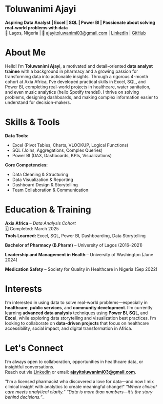 # Toluwanimi Ajayi
**Aspiring Data Analyst | Excel | SQL | Power BI | Passionate about solving real-world problems with data**  
📍 Lagos, Nigeria | 📧 ajayitoluwanimi03@gmail.com | [LinkedIn](https://www.linkedin.com/in/toluwanimi-ajayi-m) | [GitHub](https://github.com/your-username)

# About Me
Hello! I’m **Toluwanimi Ajayi**, a motivated and detail-oriented **data analyst trainee** with a background in pharmacy and a growing passion for transforming data into actionable insights.
Through a rigorous 4-month cohort at Axia Africa, I’ve developed practical skills in Excel, SQL, and Power BI, completing real-world projects in healthcare, water sanitation, and even music analytics (hello Spotify trends!). I thrive on solving problems, designing dashboards, and making complex information easier to understand for decision-makers.

# Skills & Tools
**Data Tools:**  
- Excel (Pivot Tables, Charts, VLOOKUP, Logical Functions)  
- SQL (Joins, Aggregations, Complex Queries)  
- Power BI (DAX, Dashboards, KPIs, Visualizations)

**Core Competencies:**  
- Data Cleaning & Structuring  
- Data Visualization & Reporting  
- Dashboard Design & Storytelling 
- Team Collaboration & Communication

# Education & Training
**Axia Africa** – *Data Analysis Cohort*  
🗓️ Completed: March 2025  
**Tools Learned:** Excel, SQL, Power BI, Dashboarding, Data Storytelling

**Bachelor of Pharmacy (B.Pharm)** – University of Lagos (2016–2021)

**Leadership and Management in Health** – University of Washington (June 2024)

**Medication Safety** – Society for Quality in Healthcare in Nigeria (Sep 2022)

# Interests
I’m interested in using data to solve real-world problems—especially in **healthcare**, **public services**, and **community development**.
I’m currently learning **advanced data analysis** techniques using **Power BI**, **SQL**, and **Excel**, while exploring data storytelling and visualization best practices.
I’m looking to collaborate on **data-driven projects** that focus on healthcare accessibility, social impact, and digital transformation in Africa.

# Let's Connect
I’m always open to collaboration, opportunities in healthcare data, or insightful conversations.  
Reach out via [LinkedIn](https://www.linkedin.com/in/toluwanimi-ajayi-m) or email: **ajayitoluwanimi03@gmail.com**.

"I’m a licensed pharmacist who discovered a love for data—and now I mix clinical insight with analytics to create meaningful change!"
_“Where clinical care meets analytical clarity.” “Data is more than numbers—it’s the story behind decisions.”__
